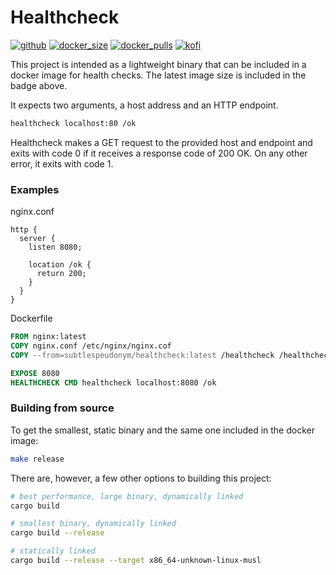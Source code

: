 # Healthcheck

[![github](https://img.shields.io/github/v/tag/subtlepseudonym/pihole-exporter?logo=github&sort=semver)](https://github.com/subtlepseudonym/pihole-exporter/tags) [![docker_size](https://img.shields.io/docker/image-size/subtlepseudonym/healthcheck?label=size&logo=docker)](https://hub.docker.com/r/subtlepseudonym/healthcheck) [![docker_pulls](https://img.shields.io/docker/pulls/subtlepseudonym/pihole-exporter?label=pulls&logo=docker)](https://hub.docker.com/r/subtlepseudonym/pihole-exporter) [![kofi](https://img.shields.io/badge/ko--fi-Support%20me%20-hotpink?logo=kofi&logoColor=white)](https://ko-fi.com/subtlepseudonym)

This project is intended as a lightweight binary that can be included in a
docker image for health checks. The latest image size is included in the
badge above.

It expects two arguments, a host address and an HTTP endpoint.
```bash
healthcheck localhost:80 /ok
```

Healthcheck makes a GET request to the provided host and endpoint and exits
with code 0 if it receives a response code of 200 OK. On any other error, it
exits with code 1.

### Examples

nginx.conf
```nginx
http {
  server {
    listen 8080;

    location /ok {
      return 200;
    }
  }
}
```

Dockerfile
```dockerfile
FROM nginx:latest
COPY nginx.conf /etc/nginx/nginx.cof
COPY --from=subtlespeudonym/healthcheck:latest /healthcheck /healthcheck

EXPOSE 8080
HEALTHCHECK CMD healthcheck localhost:8080 /ok
```

### Building from source

To get the smallest, static binary and the same one included in the docker
image:
```bash
make release
```

There are, however, a few other options to building this project:
```bash
# best performance, large binary, dynamically linked
cargo build

# smallest binary, dynamically linked
cargo build --release

# statically linked
cargo build --release --target x86_64-unknown-linux-musl
```
